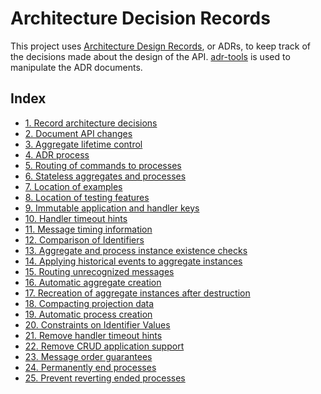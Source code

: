 # Architecture Decision Records

This project uses [Architecture Design Records], or ADRs, to keep track of the
decisions made about the design of the API. [adr-tools] is used to manipulate
the ADR documents.

<!-- references -->

[Architecture Design Records]: http://thinkrelevance.com/blog/2011/11/15/documenting-architecture-decisions
[adr-tools]: https://github.com/npryce/adr-tools

## Index

* [1. Record architecture decisions](0001-record-architecture-decisions.md)
* [2. Document API changes](0002-document-api-changes.md)
* [3. Aggregate lifetime control](0003-aggregate-lifetime-control.md)
* [4. ADR process](0004-adr-process.md)
* [5. Routing of commands to processes](0005-routing-of-commands-to-processes.md)
* [6. Stateless aggregates and processes](0006-stateless-aggregates-and-processes.md)
* [7. Location of examples](0007-location-of-examples.md)
* [8. Location of testing features](0008-location-of-testing-features.md)
* [9. Immutable application and handler keys](0009-immutable-keys.md)
* [10. Handler timeout hints](0010-handler-timeout-hints.md)
* [11. Message timing information](0011-message-timing-information.md)
* [12. Comparison of Identifiers](0012-identifier-comparison.md)
* [13. Aggregate and process instance existence checks](0013-instance-exists-check.md)
* [14. Applying historical events to aggregate instances](0014-apply-historical-events-to-aggregates.md)
* [15. Routing unrecognized messages](0015-routing-unrecognized-messages.md)
* [16. Automatic aggregate creation](0016-automatic-aggregate-creation.md)
* [17. Recreation of aggregate instances after destruction](0017-recreate-aggregate-after-destruction.md)
* [18. Compacting projection data](0018-projection-compaction.md)
* [19. Automatic process creation](0019-automatic-process-creation.md)
* [20. Constraints on Identifier Values](0020-identifier-constraints.md)
* [21. Remove handler timeout hints](0021-remove-handler-timeout-hints.md)
* [22. Remove CRUD application support](0022-remove-crud-application-support.md)
* [23. Message order guarantees](0023-message-order-guarantees.md)
* [24. Permanently end processes](0024-permanently-end-processes.md)
* [25. Prevent reverting ended processes](0025-prevent-reverting-ended-processes.md)
